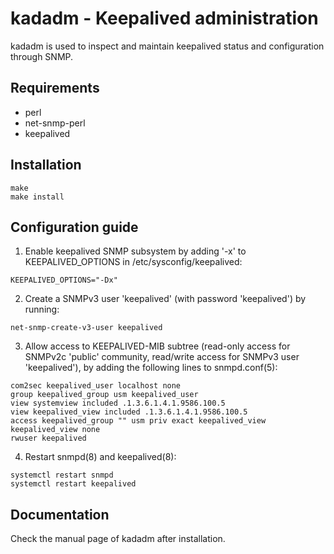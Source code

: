 # kadadm - Keepalived administration
kadadm is used to inspect and maintain keepalived status and configuration through SNMP.

## Requirements
 - perl
 - net-snmp-perl
 - keepalived

## Installation
```
make
make install
```

## Configuration guide
 1. Enable keepalived SNMP subsystem by adding '-x' to KEEPALIVED_OPTIONS in /etc/sysconfig/keepalived:

 ```
 KEEPALIVED_OPTIONS="-Dx"
 ```

 2. Create a SNMPv3 user 'keepalived' (with password 'keepalived') by running:

 ```
 net-snmp-create-v3-user keepalived
 ```

 3. Allow access to KEEPALIVED-MIB subtree (read-only access for SNMPv2c 'public' community, read/write access for SNMPv3 user 'keepalived'), by adding the following lines to snmpd.conf(5):

 ```
 com2sec keepalived_user localhost none
 group keepalived_group usm keepalived_user
 view systemview included .1.3.6.1.4.1.9586.100.5
 view keepalived_view included .1.3.6.1.4.1.9586.100.5
 access keepalived_group "" usm priv exact keepalived_view keepalived_view none
 rwuser keepalived
 ```

 4. Restart snmpd(8) and keepalived(8):

 ```
 systemctl restart snmpd
 systemctl restart keepalived
 ```

## Documentation
Check the manual page of kadadm after installation.
